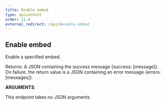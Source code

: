 ```yaml
---
title: Enable embed
type: apicontent
order: 11.4
external_redirect: /api/#enable-embed
---
```


## Enable embed
Enable a specified embed.

Returns: A JSON containing the success message {success: [message]}. On failure, the return value is a JSON containing an error message {errors: [messages]}.

**ARGUMENTS**:

This endpoint takes no JSON arguments.

